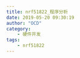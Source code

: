 ```yaml
---
title: nrf51822_程序分析
date: 2019-05-20 09:30:19
author: "OCD"
category:
    - 硬件开发
tags:
    - nrf51822
---
```

